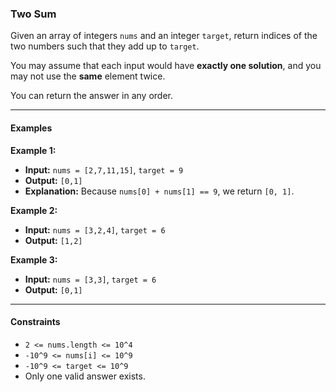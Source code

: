 ### Two Sum

Given an array of integers `nums` and an integer `target`, return indices of the two numbers such that they add up to `target`.

You may assume that each input would have **exactly one solution**, and you may not use the **same** element twice.

You can return the answer in any order.

---

#### Examples

**Example 1:**
- **Input:** `nums = [2,7,11,15]`, `target = 9`
- **Output:** `[0,1]`
- **Explanation:** Because `nums[0] + nums[1] == 9`, we return `[0, 1]`.

**Example 2:**
- **Input:** `nums = [3,2,4]`, `target = 6`
- **Output:** `[1,2]`

**Example 3:**
- **Input:** `nums = [3,3]`, `target = 6`
- **Output:** `[0,1]`

---

#### Constraints

- `2 <= nums.length <= 10^4`
- `-10^9 <= nums[i] <= 10^9`
- `-10^9 <= target <= 10^9`
- Only one valid answer exists.